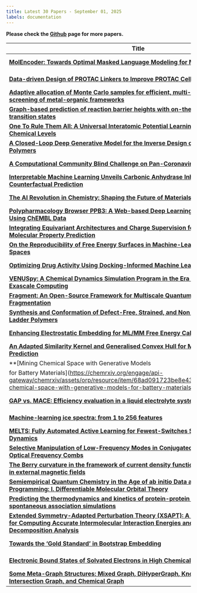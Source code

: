```yaml
---
title: Latest 30 Papers - September 01, 2025
labels: documentation
---
```

**Please check the [Github](https://github.com/hdj020402/chemrxiv-daily) page for more papers.**

| **Title** | **Date** |
| --- | --- |
| **[MolEncoder: Towards Optimal Masked Language Modeling for Molecules](https://chemrxiv.org/engage/api-gateway/chemrxiv/assets/orp/resource/item/68aef5c623be8e43d64e879c/original/mol-encoder-towards-optimal-masked-language-modeling-for-molecules.pdf)** | 2025-08-31 |
| **[Data-driven Design of PROTAC Linkers to Improve PROTAC Cell Membrane Permeability](https://chemrxiv.org/engage/api-gateway/chemrxiv/assets/orp/resource/item/68ad466623be8e43d6fe160e/original/data-driven-design-of-protac-linkers-to-improve-protac-cell-membrane-permeability.pdf)** | 2025-08-31 |
| **[Adaptive allocation of Monte Carlo samples for efficient, multi-fidelity computational screening of metal-organic frameworks](https://chemrxiv.org/engage/api-gateway/chemrxiv/assets/orp/resource/item/68ae61d1728bf9025e7d05d7/original/adaptive-allocation-of-monte-carlo-samples-for-efficient-multi-fidelity-computational-screening-of-metal-organic-frameworks.pdf)** | 2025-08-30 |
| **[Graph-based prediction of reaction barrier heights with on-the-fly prediction of transition states](https://chemrxiv.org/engage/api-gateway/chemrxiv/assets/orp/resource/item/68ae18dfa94eede154bc19ef/original/graph-based-prediction-of-reaction-barrier-heights-with-on-the-fly-prediction-of-transition-states.pdf)** | 2025-08-28 |
| **[One To Rule Them All: A Universal Interatomic Potential Learning Across Quantum Chemical Levels](https://chemrxiv.org/engage/api-gateway/chemrxiv/assets/orp/resource/item/68ad47eda94eede154975f3f/original/one-to-rule-them-all-a-universal-interatomic-potential-learning-across-quantum-chemical-levels.pdf)** | 2025-08-28 |
| **[A Closed-Loop Deep Generative Model for the Inverse Design of Radiation-Resistant Polymers](https://chemrxiv.org/engage/api-gateway/chemrxiv/assets/orp/resource/item/68ac866723be8e43d6e5dea3/original/a-closed-loop-deep-generative-model-for-the-inverse-design-of-radiation-resistant-polymers.pdf)** | 2025-08-28 |
| **[A Computational Community Blind Challenge on Pan-Coronavirus Drug Discovery Data](https://chemrxiv.org/engage/api-gateway/chemrxiv/assets/orp/resource/item/68ac00d1728bf9025e22fe45/original/a-computational-community-blind-challenge-on-pan-coronavirus-drug-discovery-data.pdf)** | 2025-08-26 |
| **[Interpretable Machine Learning Unveils Carbonic Anhydrase Inhibition via Conformal and Counterfactual Prediction](https://chemrxiv.org/engage/api-gateway/chemrxiv/assets/orp/resource/item/68a9751da94eede154350c8a/original/interpretable-machine-learning-unveils-carbonic-anhydrase-inhibition-via-conformal-and-counterfactual-prediction.pdf)** | 2025-08-26 |
| **[The AI Revolution in Chemistry: Shaping the Future of Materials and Biomedical Sciences](https://chemrxiv.org/engage/api-gateway/chemrxiv/assets/orp/resource/item/68a68f86728bf9025e6c808d/original/the-ai-revolution-in-chemistry-shaping-the-future-of-materials-and-biomedical-sciences.pdf)** | 2025-08-25 |
| **[Polypharmacology Browser PPB3: A Web-based Deep Learning Tool for Target Prediction Using ChEMBL Data](https://chemrxiv.org/engage/api-gateway/chemrxiv/assets/orp/resource/item/68aefa76728bf9025e9acf63/original/polypharmacology-browser-ppb3-a-web-based-deep-learning-tool-for-target-prediction-using-ch-embl-data.pdf)** | 2025-08-31 |
| **[Integrating Equivariant Architectures and Charge Supervision for Data-Efficient Molecular Property Prediction](https://chemrxiv.org/engage/api-gateway/chemrxiv/assets/orp/resource/item/68a70b88728bf9025e87c215/original/integrating-equivariant-architectures-and-charge-supervision-for-data-efficient-molecular-property-prediction.pdf)** | 2025-08-31 |
| **[On the Reproducibility of Free Energy Surfaces in Machine-Learned Collective Variable Spaces](https://chemrxiv.org/engage/api-gateway/chemrxiv/assets/orp/resource/item/68ae477d23be8e43d62e3368/original/on-the-reproducibility-of-free-energy-surfaces-in-machine-learned-collective-variable-spaces.pdf)** | 2025-08-31 |
| **[Optimizing Drug Activity Using Docking-Informed Machine Learning](https://chemrxiv.org/engage/api-gateway/chemrxiv/assets/orp/resource/item/68ad88a2a94eede154a64d2c/original/optimizing-drug-activity-using-docking-informed-machine-learning.pdf)** | 2025-08-31 |
| **[VENUSpy: A Chemical Dynamics Simulation Program in the Era of Machine Learning and Exascale Computing](https://chemrxiv.org/engage/api-gateway/chemrxiv/assets/orp/resource/item/68ace918a94eede1548d132a/original/venu-spy-a-chemical-dynamics-simulation-program-in-the-era-of-machine-learning-and-exascale-computing.pdf)** | 2025-08-30 |
| **[Fragment: An Open-Source Framework for Multiscale Quantum Chemistry Based on Fragmentation](https://chemrxiv.org/engage/api-gateway/chemrxiv/assets/orp/resource/item/68b046cfa94eede1541cb522/original/fragment-an-open-source-framework-for-multiscale-quantum-chemistry-based-on-fragmentation.pdf)** | 2025-08-29 |
| **[Synthesis and Conformation of Defect-Free, Strained, and Non-Aggregated Conjugated Ladder Polymers](https://chemrxiv.org/engage/api-gateway/chemrxiv/assets/orp/resource/item/68ade335a94eede154b486b1/original/synthesis-and-conformation-of-defect-free-strained-and-non-aggregated-conjugated-ladder-polymers.pdf)** | 2025-08-29 |
| **[Enhancing Electrostatic Embedding for ML/MM Free Energy Calculations](https://chemrxiv.org/engage/api-gateway/chemrxiv/assets/orp/resource/item/68add4af728bf9025e6419f6/original/enhancing-electrostatic-embedding-for-ml-mm-free-energy-calculations.pdf)** | 2025-08-28 |
| **[An Adapted Similarity Kernel and Generalised Convex Hull for Molecular Crystal Structure Prediction](https://chemrxiv.org/engage/api-gateway/chemrxiv/assets/orp/resource/item/68ad6e0323be8e43d608b50d/original/an-adapted-similarity-kernel-and-generalised-convex-hull-for-molecular-crystal-structure-prediction.pdf)** | 2025-08-28 |
| **[Mining Chemical Space with Generative Models
for Battery Materials](https://chemrxiv.org/engage/api-gateway/chemrxiv/assets/orp/resource/item/68ad091723be8e43d6f6e3eb/original/mining-chemical-space-with-generative-models-for-battery-materials.pdf)** | 2025-08-28 |
| **[GAP vs. MACE: Efficiency evaluation in a liquid electrolyte system](https://chemrxiv.org/engage/api-gateway/chemrxiv/assets/orp/resource/item/68ac248123be8e43d6db45f5/original/gap-vs-mace-efficiency-evaluation-in-a-liquid-electrolyte-system.pdf)** | 2025-08-28 |
| **[Machine-learning ice spectra: from 1 to 256 features](https://chemrxiv.org/engage/api-gateway/chemrxiv/assets/orp/resource/item/68ac139ba94eede15472d24f/original/machine-learning-ice-spectra-from-1-to-256-features.pdf)** | 2025-08-28 |
| **[MELTS: Fully Automated Active Learning for Fewest-Switches Surface Hopping Dynamics](https://chemrxiv.org/engage/api-gateway/chemrxiv/assets/orp/resource/item/68ac1174a94eede154729a32/original/melts-fully-automated-active-learning-for-fewest-switches-surface-hopping-dynamics.pdf)** | 2025-08-26 |
| **[Selective Manipulation of Low-Frequency Modes in Conjugated Polymers via Chirped Optical Frequency Combs](https://chemrxiv.org/engage/api-gateway/chemrxiv/assets/orp/resource/item/68a5adbb23be8e43d6061984/original/selective-manipulation-of-low-frequency-modes-in-conjugated-polymers-via-chirped-optical-frequency-combs.pdf)** | 2025-08-25 |
| **[The Berry curvature in the framework of current density functional theory for molecules in external magnetic fields](https://chemrxiv.org/engage/api-gateway/chemrxiv/assets/orp/resource/item/68aeee9fa94eede154e621cf/original/the-berry-curvature-in-the-framework-of-current-density-functional-theory-for-molecules-in-external-magnetic-fields.pdf)** | 2025-08-31 |
| **[Semiempirical Quantum Chemistry in the Age of ab initio Data and Differentiable Programming: I. Differentiable Molecular Orbital Theory](https://chemrxiv.org/engage/api-gateway/chemrxiv/assets/orp/resource/item/68aea0bca94eede154d71092/original/semiempirical-quantum-chemistry-in-the-age-of-ab-initio-data-and-differentiable-programming-i-differentiable-molecular-orbital-theory.pdf)** | 2025-08-31 |
| **[Predicting the thermodynamics and kinetics of protein-protein interaction from spontaneous association simulations](https://chemrxiv.org/engage/api-gateway/chemrxiv/assets/orp/resource/item/68b0706da94eede15432c362/original/predicting-the-thermodynamics-and-kinetics-of-protein-protein-interaction-from-spontaneous-association-simulations.pdf)** | 2025-08-29 |
| **[Extended Symmetry-Adapted Perturbation Theory (XSAPT): A Cubic-Scaling Platform for Computing Accurate Intermolecular Interaction Energies and ab Initio Energy Decomposition Analysis ](https://chemrxiv.org/engage/api-gateway/chemrxiv/assets/orp/resource/item/68b050e323be8e43d68a780d/original/extended-symmetry-adapted-perturbation-theory-xsapt-a-cubic-scaling-platform-for-computing-accurate-intermolecular-interaction-energies-and-ab-initio-energy-decomposition-analysis.pdf)** | 2025-08-29 |
| **[Towards the ‘Gold Standard’ in Bootstrap Embedding](https://chemrxiv.org/engage/api-gateway/chemrxiv/assets/orp/resource/item/68ad3a84a94eede15494c985/original/towards-the-gold-standard-in-bootstrap-embedding.pdf)** | 2025-08-28 |
| **[Electronic Bound States of Solvated Electrons in High Chemical Hardness Solvents](https://chemrxiv.org/engage/api-gateway/chemrxiv/assets/orp/resource/item/68a5854e23be8e43d6025ac6/original/electronic-bound-states-of-solvated-electrons-in-high-chemical-hardness-solvents.pdf)** | 2025-08-27 |
| **[Some Meta-Graph Structures: Mixed Graph, DiHyperGraph, Knowledge Graph, Intersection Graph, and Chemical Graph](https://chemrxiv.org/engage/api-gateway/chemrxiv/assets/orp/resource/item/68aaa0bb728bf9025e02b64b/original/some-meta-graph-structures-mixed-graph-di-hyper-graph-knowledge-graph-intersection-graph-and-chemical-graph.pdf)** | 2025-08-27 |

